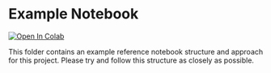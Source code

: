 # Example Notebook

[![Open In Colab](https://colab.research.google.com/assets/colab-badge.svg)](https://colab.research.google.com/github/andrewm4894/Open-Assistant/blob/example-notebook/notebooks/example/example.ipynb)

This folder contains an example reference notebook structure and approach for
this project. Please try and follow this structure as closely as possible.
